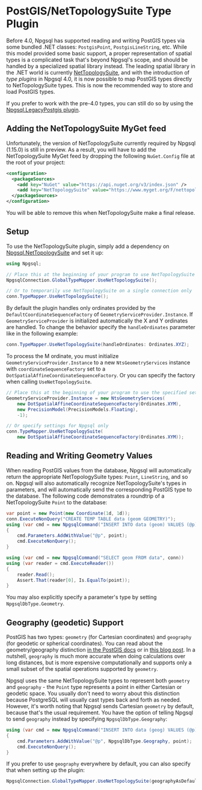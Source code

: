 # PostGIS/NetTopologySuite Type Plugin

Before 4.0, Npgsql has supported reading and writing PostGIS types via some bundled .NET classes: `PostgisPoint`, `PostgisLineString`, etc. While this model provided some basic support, a proper representation of spatial types is a complicated task that's beyond Npgsql's scope, and should be handled by a specialized spatial library instead. The leading spatial library in the .NET world is currently [NetTopologySuite](https://github.com/NetTopologySuite/NetTopologySuite), and with the introduction of *type plugins* in Npgsql 4.0, it is now possible to map PostGIS types directly to NetTopologySuite types. This is now the recommended way to store and load PostGIS types.

If you prefer to work with the pre-4.0 types, you can still do so by using the [Npgsql.LegacyPostgis plugin](legacy-postgis.md).

## Adding the NetTopologySuite MyGet feed

Unfortunately, the version of NetTopologySuite currently required by Npgsql (1.15.0) is still in preview. As a result, you will have to add the NetTopologySuite MyGet feed by dropping the following `NuGet.Config` file at the root of your project:

```xml
<configuration>
  <packageSources>
    <add key="NuGet" value="https://api.nuget.org/v3/index.json" />
    <add key="NetTopologySuite" value="https://www.myget.org/F/nettopologysuite/api/v3/index.json" />
  </packageSources>
</configuration>
```

You will be able to remove this when NetTopologySuite make a final release.

## Setup

To use the NetTopologySuite plugin, simply add a dependency on [Npgsql.NetTopologySuite](https://www.nuget.org/packages/Npgsql.NetTopologySuite) and set it up:

```c#
using Npgsql;

// Place this at the beginning of your program to use NetTopologySuite everywhere (recommended)
NpgsqlConnection.GlobalTypeMapper.UseNetTopologySuite();

// Or to temporarily use NetTopologySuite on a single connection only
conn.TypeMapper.UseNetTopologySuite();
```

By default the plugin handles only ordinates provided by the `DefaultCoordinateSequenceFactory` of `GeometryServiceProvider.Instance`. If `GeometryServiceProvider` is initialized automatically the X and Y ordinates are handled. To change the behavior specify the `handleOrdinates` parameter like in the following example:

```c#
conn.TypeMapper.UseNetTopologySuite(handleOrdinates: Ordinates.XYZ);
```

To process the M ordinate, you must initialize `GeometryServiceProvider.Instance` to a new `NtsGeometryServices` instance with `coordinateSequenceFactory` set to a `DotSpatialAffineCoordinateSequenceFactory`. Or you can specify the factory when calling `UseNetTopologySuite`.

```c#
// Place this at the beginning of your program to use the specified settings everywhere (recommended)
GeometryServiceProvider.Instance = new NtsGeometryServices(
    new DotSpatialAffineCoordinateSequenceFactory(Ordinates.XYM),
    new PrecisionModel(PrecisionModels.Floating),
    -1);

// Or specify settings for Npgsql only
conn.TypeMapper.UseNetTopologySuite(
    new DotSpatialAffineCoordinateSequenceFactory(Ordinates.XYM));
```

## Reading and Writing Geometry Values

When reading PostGIS values from the database, Npgsql will automatically return the appropriate NetTopologySuite types: `Point`, `LineString`, and so on. Npgsql will also automatically recognize NetTopologySuite's types in parameters, and will automatically send the corresponding PostGIS type to the database. The following code demonstrates a roundtrip of a NetTopologySuite `Point` to the database:

```c#
var point = new Point(new Coordinate(1d, 1d));
conn.ExecuteNonQuery("CREATE TEMP TABLE data (geom GEOMETRY)");
using (var cmd = new NpgsqlCommand("INSERT INTO data (geom) VALUES (@p)", conn))
{
    cmd.Parameters.AddWithValue("@p", point);
    cmd.ExecuteNonQuery();
}

using (var cmd = new NpgsqlCommand("SELECT geom FROM data", conn))
using (var reader = cmd.ExecuteReader())
{
    reader.Read();
    Assert.That(reader[0], Is.EqualTo(point));
}
```

You may also explicitly specify a parameter's type by setting `NpgsqlDbType.Geometry`.

## Geography (geodetic) Support

PostGIS has two types: `geometry` (for Cartesian coordinates) and `geography` (for geodetic or spherical coordinates). You can read about the geometry/geography distinction [in the PostGIS docs](https://postgis.net/docs/manual-2.4/using_postgis_dbmanagement.html#PostGIS_Geography) or in [this blog post](http://workshops.boundlessgeo.com/postgis-intro/geography.html). In a nutshell, `geography` is much more accurate when doing calculations over long distances, but is more expensive computationally and supports only a small subset of the spatial operations supported by `geometry`.

Npgsql uses the same NetTopologySuite types to represent both `geometry` and `geography` - the `Point` type represents a point in either Cartesian or geodetic space. You usually don't need to worry about this distinction because PostgreSQL will usually cast types back and forth as needed. However, it's worth noting that Npgsql sends Cartesian `geometry` by default, because that's the usual requirement. You have the option of telling Npgsql to send `geography` instead by specifying `NpgsqlDbType.Geography`:

```c#
using (var cmd = new NpgsqlCommand("INSERT INTO data (geog) VALUES (@p)", conn))
{
    cmd.Parameters.AddWithValue("@p", NpgsqlDbType.Geography, point);
    cmd.ExecuteNonQuery();
}
```

If you prefer to use `geography` everywhere by default, you can also specify that when setting up the plugin:

```c#
NpgsqlConnection.GlobalTypeMapper.UseNetTopologySuite(geographyAsDefault: true);
```
